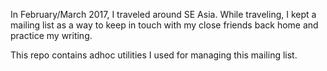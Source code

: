 In February/March 2017, I traveled around SE Asia. While traveling, I kept a mailing list as a way to keep in
touch with my close friends back home and practice my writing.

This repo contains adhoc utilities I used for managing this mailing list.
